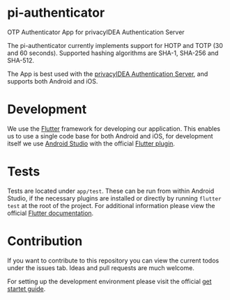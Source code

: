 # pi-authenticator
OTP Authenticator App for privacyIDEA Authentication Server

The pi-authenticator currently implements support for HOTP and TOTP (30 and 60 seconds). Supported hashing algorithms are SHA-1, SHA-256 and SHA-512.

The App is best used with the
[privacyIDEA Authentication Server](https://github/privacyidea/privacyidea), and supports both Android and iOS.

# Development

We use the [Flutter](https://flutter.dev/) framework for developing our application. This enables us to use a single code base for both Android and iOS, for development itself we use [Android Studio](https://developer.android.com/studio) with the official [Flutter plugin](https://github.com/flutter/flutter-intellij).

# Tests

Tests are located under `app/test`. These can be run from within Android Studio, if the necessary plugins are installed or directly by running `flutter test` at the root of the project. For additional information please view the official [Flutter documentation](https://flutter.dev/docs/testing).

# Contribution

If you want to contribute to this repository you can view the current todos under the issues tab. Ideas and pull requests are much welcome.

For setting up the development environment please visit the official [get startet guide](https://flutter.dev/docs/get-started/install).
